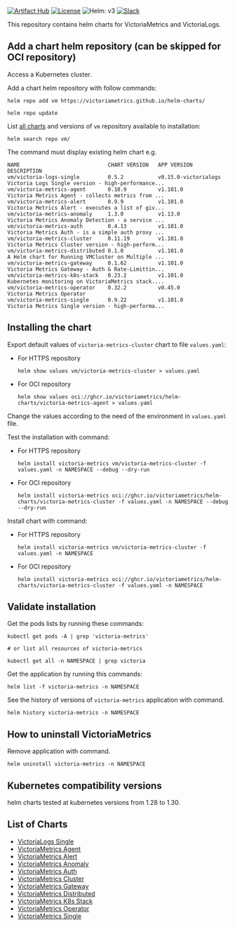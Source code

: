 [![Artifact Hub](https://img.shields.io/endpoint?url=https://artifacthub.io/badge/repository/victoriametrics)](https://artifacthub.io/packages/search?repo=victoriametrics&verified_publisher=true)
[![License](https://img.shields.io/github/license/VictoriaMetrics/VictoriaMetrics.svg)](https://github.com/VictoriaMetrics/helm-charts/blob/master/LICENSE)
![Helm: v3](https://img.shields.io/static/v1?label=Helm&message=v3&color=informational&logo=helm)
[![Slack](https://img.shields.io/badge/join%20slack-%23victoriametrics-brightgreen.svg)](https://slack.victoriametrics.com/)

This repository contains helm charts for VictoriaMetrics and VictoriaLogs.

## Add a chart helm repository (can be skipped for OCI repository)

Access a Kubernetes cluster.

Add a chart helm repository with follow commands:

```console
helm repo add vm https://victoriametrics.github.io/helm-charts/

helm repo update
```

List [all charts](#list-of-charts) and versions of `vm` repository available to installation:
    
```console
helm search repo vm/
```

The command must display existing helm chart e.g.

```shell
NAME                            CHART VERSION   APP VERSION             DESCRIPTION
vm/victoria-logs-single         0.5.2           v0.15.0-victorialogs    Victoria Logs Single version - high-performance...
vm/victoria-metrics-agent       0.10.9          v1.101.0                Victoria Metrics Agent - collects metrics from ...
vm/victoria-metrics-alert       0.9.9           v1.101.0                Victoria Metrics Alert - executes a list of giv...
vm/victoria-metrics-anomaly     1.3.0           v1.13.0                 Victoria Metrics Anomaly Detection - a service ...
vm/victoria-metrics-auth        0.4.13          v1.101.0                Victoria Metrics Auth - is a simple auth proxy ...
vm/victoria-metrics-cluster     0.11.19         v1.101.0                Victoria Metrics Cluster version - high-perform...
vm/victoria-metrics-distributed 0.1.0           v1.101.0                A Helm chart for Running VMCluster on Multiple ...
vm/victoria-metrics-gateway     0.1.62          v1.101.0                Victoria Metrics Gateway - Auth & Rate-Limittin...
vm/victoria-metrics-k8s-stack   0.23.2          v1.101.0                Kubernetes monitoring on VictoriaMetrics stack....
vm/victoria-metrics-operator    0.32.2          v0.45.0                 Victoria Metrics Operator
vm/victoria-metrics-single      0.9.22          v1.101.0                Victoria Metrics Single version - high-performa...
```

## Installing the chart

Export default values of `victoria-metrics-cluster` chart to file `values.yaml`:

  - For HTTPS repository

    ```console
    helm show values vm/victoria-metrics-cluster > values.yaml
    ```
  - For OCI repository

    ```console
    helm show values oci://ghcr.io/victoriametrics/helm-charts/victoria-metrics-agent > values.yaml
    ```

Change the values according to the need of the environment in ``values.yaml`` file.

Test the installation with command:

  - For HTTPS repository

    ```console
    helm install victoria-metrics vm/victoria-metrics-cluster -f values.yaml -n NAMESPACE --debug --dry-run
    ```

  - For OCI repository

    ```console
    helm install victoria-metrics oci://ghcr.io/victoriametrics/helm-charts/victoria-metrics-cluster -f values.yaml -n NAMESPACE --debug --dry-run
    ```

Install chart with command:

  - For HTTPS repository
    
    ```console
    helm install victoria-metrics vm/victoria-metrics-cluster -f values.yaml -n NAMESPACE
    ```

  - For OCI repository

    ```console
    helm install victoria-metrics oci://ghcr.io/victoriametrics/helm-charts/victoria-metrics-cluster -f values.yaml -n NAMESPACE
    ```

## Validate installation

Get the pods lists by running these commands:

```console
kubectl get pods -A | grep 'victoria-metrics'

# or list all resources of victoria-metrics

kubectl get all -n NAMESPACE | grep victoria
```

Get the application by running this commands:

```console
helm list -f victoria-metrics -n NAMESPACE
```

See the history of versions of ``victoria-metrics`` application with command.

```console
helm history victoria-metrics -n NAMESPACE
```

## How to uninstall VictoriaMetrics

Remove application with command.

```console
helm uninstall victoria-metrics -n NAMESPACE
```

## Kubernetes compatibility versions

helm charts tested at kubernetes versions from 1.28 to 1.30.

## List of Charts

- [VictoriaLogs Single](https://docs.victoriametrics.com/helm/victorialogs-single)
- [VictoriaMetrics Agent](https://docs.victoriametrics.com/helm/victoriametrics-agent)
- [VictoriaMetrics Alert](https://docs.victoriametrics.com/helm/victoriametrics-alert)
- [VictoriaMetrics Anomaly](https://docs.victoriametrics.com/helm/victoriametrics-anomaly)
- [VictoriaMetrics Auth](https://docs.victoriametrics.com/helm/victoriametrics-auth)
- [VictoriaMetrics Cluster](https://docs.victoriametrics.com/helm/victoriametrics-cluster)
- [VictoriaMetrics Gateway](https://docs.victoriametrics.com/helm/victoriametrics-gateway)
- [VictoriaMetrics Distributed](https://docs.victoriametrics.com/helm/victoriametrics-distributed)
- [VictoriaMetrics K8s Stack](https://docs.victoriametrics.com/helm/victoriametrics-k8s-stack)
- [VictoriaMetrics Operator](https://docs.victoriametrics.com/helm/victoriametrics-operator)
- [VictoriaMetrics Single](https://docs.victoriametrics.com/helm/victoriametrics-single)

